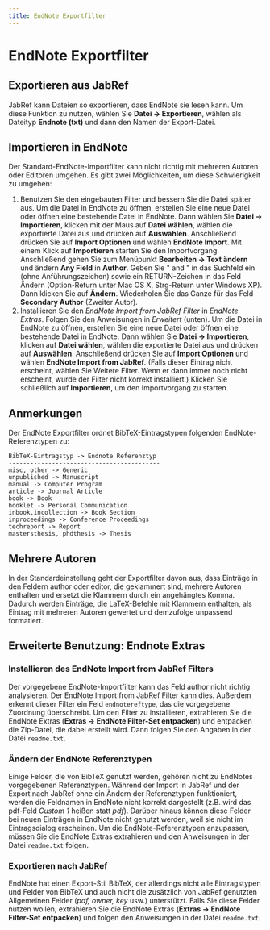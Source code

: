```yaml
---
title: EndNote Exportfilter
---
```


# EndNote Exportfilter

## Exportieren aus JabRef

JabRef kann Dateien so exportieren, dass EndNote sie lesen kann. Um diese Funktion zu nutzen, wählen Sie **Datei → Exportieren**, wählen als Dateityp **Endnote (txt)** und dann den Namen der Export-Datei.

## Importieren in EndNote

Der Standard-EndNote-Importfilter kann nicht richtig mit mehreren Autoren oder Editoren umgehen. Es gibt zwei Möglichkeiten, um diese Schwierigkeit zu umgehen:

1.  Benutzen Sie den eingebauten Filter und bessern Sie die Datei später aus. Um die Datei in EndNote zu öffnen, erstellen Sie eine neue Datei oder öffnen eine bestehende Datei in EndNote. Dann wählen Sie **Datei → Importieren**, klicken mit der Maus auf **Datei wählen**, wählen die exportierte Datei aus und drücken auf **Auswählen**. Anschließend drücken Sie auf **Import Optionen** und wählen **EndNote Import**. Mit einem Klick auf **Importieren** starten Sie den Importvorgang. Anschließend gehen Sie zum Menüpunkt **Bearbeiten → Text ändern** und ändern **Any Field** in **Author**. Geben Sie " and " in das Suchfeld ein (ohne Anführungszeichen) sowie ein RETURN-Zeichen in das Feld Ändern (Option-Return unter Mac OS X, Strg-Return unter Windows XP). Dann klicken Sie auf **Ändern**. Wiederholen Sie das Ganze für das Feld **Secondary Author** (Zweiter Autor).
2.  Installieren Sie den *EndNote Import from JabRef Filter* in *EndNote Extras*. Folgen Sie den Anweisungen in *Erweitert* (unten). Um die Datei in EndNote zu öffnen, erstellen Sie eine neue Datei oder öffnen eine bestehende Datei in EndNote. Dann wählen Sie **Datei → Importieren**, klicken auf **Datei wählen**, wählen die exportierte Datei aus und drücken auf **Auswählen**. Anschließend drücken Sie auf **Import Optionen** und wählen **EndNote Import from JabRef**. (Falls dieser Eintrag nicht erscheint, wählen Sie Weitere Filter. Wenn er dann immer noch nicht erscheint, wurde der Filter nicht korrekt installiert.) Klicken Sie schließlich auf **Importieren**, um den Importvorgang zu starten.

## Anmerkungen

Der EndNote Exportfilter ordnet BibTeX-Eintragstypen folgenden EndNote-Referenztypen zu:

    BibTeX-Eintragstyp -> Endnote Referenztyp
    ------------------------------------------
    misc, other -> Generic
    unpublished -> Manuscript
    manual -> Computer Program
    article -> Journal Article
    book -> Book
    booklet -> Personal Communication
    inbook,incollection -> Book Section
    inproceedings -> Conference Proceedings
    techreport -> Report
    mastersthesis, phdthesis -> Thesis

## Mehrere Autoren

In der Standardeinstellung geht der Exportfilter davon aus, dass Einträge in den Feldern author oder editor, die geklammert sind, mehrere Autoren enthalten und ersetzt die Klammern durch ein angehängtes Komma. Dadurch werden Einträge, die LaTeX-Befehle mit Klammern enthalten, als Eintrag mit mehreren Autoren gewertet und demzufolge unpassend formatiert.

## Erweiterte Benutzung: Endnote Extras

### Installieren des EndNote Import from JabRef Filters

Der vorgegebene EndNote-Importfilter kann das Feld author nicht richtig analysieren. Der EndNote Import from JabRef Filter kann dies. Außerdem erkennt dieser Filter ein Feld `endnotereftype`, das die vorgegebene Zuordnung überschreibt. Um den Filter zu installieren, extrahieren Sie die EndNote Extras (**Extras → EndNote Filter-Set entpacken**) und entpacken die Zip-Datei, die dabei erstellt wird. Dann folgen Sie den Angaben in der Datei `readme.txt`.

### Ändern der EndNote Referenztypen

Einige Felder, die von BibTeX genutzt werden, gehören nicht zu EndNotes vorgegebenen Referenztypen. Während der Import in JabRef und der Export nach JabRef ohne ein Ändern der Referenztypen funktioniert, werden die Feldnamen in EndNote nicht korrekt dargestellt (z.B. wird das pdf-Feld *Custom 1* heißen statt *pdf*). Darüber hinaus können diese Felder bei neuen Einträgen in EndNote nicht genutzt werden, weil sie nicht im Eintragsdialog erscheinen. Um die EndNote-Referenztypen anzupassen, müssen Sie die EndNote Extras extrahieren und den Anweisungen in der Datei `readme.txt` folgen.

### Exportieren nach JabRef

EndNote hat einen Export-Stil BibTeX, der allerdings nicht alle Eintragstypen und Felder von BibTeX und auch nicht die zusätzlich von JabRef genutzten Allgemeinen Felder (*pdf, owner, key* usw.) unterstützt. Falls Sie diese Felder nutzen wollen, extrahieren Sie die EndNote Extras (**Extras → EndNote Filter-Set entpacken**) und folgen den Anweisungen in der Datei `readme.txt`.
